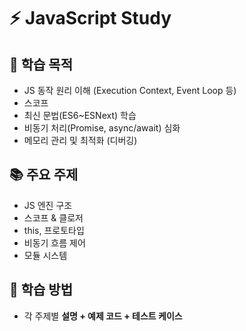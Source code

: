 # ⚡ JavaScript Study

## 🎯 학습 목적

- JS 동작 원리 이해 (Execution Context, Event Loop 등)
- 스코프
- 최신 문법(ES6~ESNext) 학습
- 비동기 처리(Promise, async/await) 심화
- 메모리 관리 및 최적화 (디버깅)

## 📚 주요 주제

- JS 엔진 구조
- 스코프 & 클로저
- this, 프로토타입
- 비동기 흐름 제어
- 모듈 시스템

## 🧩 학습 방법

- 각 주제별 **설명 + 예제 코드 + 테스트 케이스**
